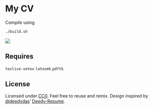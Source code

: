 # My CV

Compile using

```bash
./build.sh
```

[![](thumbnail.png)](klmr-cv.pdf)

## Requires

`texlive-xetex`
`latexmk`
`pdftk`
 
## License

Licensed under [CC0][]. Feel free to reuse and remix.
Design inspired by [@deedydas][]’ [Deedy-Resume][].

[CC0]: https://creativecommons.org/choose/zero/
[@deedydas]: https://github.com/deedydas
[Deedy-Resume]: https://github.com/deedydas/Deedy-Resume
